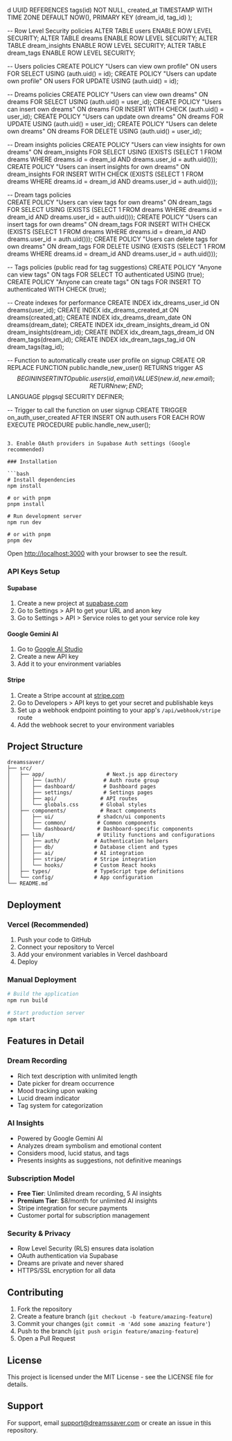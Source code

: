 d UUID REFERENCES tags(id) NOT NULL,
  created_at TIMESTAMP WITH TIME ZONE DEFAULT NOW(),
  PRIMARY KEY (dream_id, tag_id)
);

-- Row Level Security policies
ALTER TABLE users ENABLE ROW LEVEL SECURITY;
ALTER TABLE dreams ENABLE ROW LEVEL SECURITY;
ALTER TABLE dream_insights ENABLE ROW LEVEL SECURITY;
ALTER TABLE dream_tags ENABLE ROW LEVEL SECURITY;

-- Users policies
CREATE POLICY "Users can view own profile" ON users FOR SELECT USING (auth.uid() = id);
CREATE POLICY "Users can update own profile" ON users FOR UPDATE USING (auth.uid() = id);

-- Dreams policies
CREATE POLICY "Users can view own dreams" ON dreams FOR SELECT USING (auth.uid() = user_id);
CREATE POLICY "Users can insert own dreams" ON dreams FOR INSERT WITH CHECK (auth.uid() = user_id);
CREATE POLICY "Users can update own dreams" ON dreams FOR UPDATE USING (auth.uid() = user_id);
CREATE POLICY "Users can delete own dreams" ON dreams FOR DELETE USING (auth.uid() = user_id);

-- Dream insights policies
CREATE POLICY "Users can view insights for own dreams" ON dream_insights FOR SELECT 
  USING (EXISTS (SELECT 1 FROM dreams WHERE dreams.id = dream_id AND dreams.user_id = auth.uid()));
CREATE POLICY "Users can insert insights for own dreams" ON dream_insights FOR INSERT 
  WITH CHECK (EXISTS (SELECT 1 FROM dreams WHERE dreams.id = dream_id AND dreams.user_id = auth.uid()));

-- Dream tags policies  
CREATE POLICY "Users can view tags for own dreams" ON dream_tags FOR SELECT 
  USING (EXISTS (SELECT 1 FROM dreams WHERE dreams.id = dream_id AND dreams.user_id = auth.uid()));
CREATE POLICY "Users can insert tags for own dreams" ON dream_tags FOR INSERT 
  WITH CHECK (EXISTS (SELECT 1 FROM dreams WHERE dreams.id = dream_id AND dreams.user_id = auth.uid()));
CREATE POLICY "Users can delete tags for own dreams" ON dream_tags FOR DELETE 
  USING (EXISTS (SELECT 1 FROM dreams WHERE dreams.id = dream_id AND dreams.user_id = auth.uid()));

-- Tags policies (public read for tag suggestions)
CREATE POLICY "Anyone can view tags" ON tags FOR SELECT TO authenticated USING (true);
CREATE POLICY "Anyone can create tags" ON tags FOR INSERT TO authenticated WITH CHECK (true);

-- Create indexes for performance
CREATE INDEX idx_dreams_user_id ON dreams(user_id);
CREATE INDEX idx_dreams_created_at ON dreams(created_at);
CREATE INDEX idx_dreams_dream_date ON dreams(dream_date);
CREATE INDEX idx_dream_insights_dream_id ON dream_insights(dream_id);
CREATE INDEX idx_dream_tags_dream_id ON dream_tags(dream_id);
CREATE INDEX idx_dream_tags_tag_id ON dream_tags(tag_id);

-- Function to automatically create user profile on signup
CREATE OR REPLACE FUNCTION public.handle_new_user()
RETURNS trigger AS $$
BEGIN
  INSERT INTO public.users (id, email)
  VALUES (new.id, new.email);
  RETURN new;
END;
$$ LANGUAGE plpgsql SECURITY DEFINER;

-- Trigger to call the function on user signup
CREATE TRIGGER on_auth_user_created
  AFTER INSERT ON auth.users
  FOR EACH ROW EXECUTE PROCEDURE public.handle_new_user();
```

3. Enable OAuth providers in Supabase Auth settings (Google recommended)

### Installation

```bash
# Install dependencies
npm install

# or with pnpm
pnpm install

# Run development server
npm run dev

# or with pnpm
pnpm dev
```

Open [http://localhost:3000](http://localhost:3000) with your browser to see the result.

### API Keys Setup

#### Supabase
1. Create a new project at [supabase.com](https://supabase.com)
2. Go to Settings > API to get your URL and anon key
3. Go to Settings > API > Service roles to get your service role key

#### Google Gemini AI
1. Go to [Google AI Studio](https://makersuite.google.com/app/apikey)
2. Create a new API key
3. Add it to your environment variables

#### Stripe
1. Create a Stripe account at [stripe.com](https://stripe.com)
2. Go to Developers > API keys to get your secret and publishable keys
3. Set up a webhook endpoint pointing to your app's `/api/webhook/stripe` route
4. Add the webhook secret to your environment variables

## Project Structure

```
dreamssaver/
├── src/
│   ├── app/                    # Next.js app directory
│   │   ├── (auth)/            # Auth route group
│   │   ├── dashboard/         # Dashboard pages
│   │   ├── settings/          # Settings pages
│   │   ├── api/              # API routes
│   │   └── globals.css       # Global styles
│   ├── components/           # React components
│   │   ├── ui/              # shadcn/ui components
│   │   ├── common/          # Common components
│   │   └── dashboard/       # Dashboard-specific components
│   ├── lib/                 # Utility functions and configurations
│   │   ├── auth/           # Authentication helpers
│   │   ├── db/             # Database client and types
│   │   ├── ai/             # AI integration
│   │   ├── stripe/         # Stripe integration
│   │   └── hooks/          # Custom React hooks
│   ├── types/              # TypeScript type definitions
│   └── config/             # App configuration
└── README.md
```

## Deployment

### Vercel (Recommended)

1. Push your code to GitHub
2. Connect your repository to Vercel
3. Add your environment variables in Vercel dashboard
4. Deploy

### Manual Deployment

```bash
# Build the application
npm run build

# Start production server
npm start
```

## Features in Detail

### Dream Recording
- Rich text description with unlimited length
- Date picker for dream occurrence
- Mood tracking upon waking
- Lucid dream indicator
- Tag system for categorization

### AI Insights
- Powered by Google Gemini AI
- Analyzes dream symbolism and emotional content
- Considers mood, lucid status, and tags
- Presents insights as suggestions, not definitive meanings

### Subscription Model
- **Free Tier**: Unlimited dream recording, 5 AI insights
- **Premium Tier**: $8/month for unlimited AI insights
- Stripe integration for secure payments
- Customer portal for subscription management

### Security & Privacy
- Row Level Security (RLS) ensures data isolation
- OAuth authentication via Supabase
- Dreams are private and never shared
- HTTPS/SSL encryption for all data

## Contributing

1. Fork the repository
2. Create a feature branch (`git checkout -b feature/amazing-feature`)
3. Commit your changes (`git commit -m 'Add some amazing feature'`)
4. Push to the branch (`git push origin feature/amazing-feature`)
5. Open a Pull Request

## License

This project is licensed under the MIT License - see the LICENSE file for details.

## Support

For support, email support@dreamssaver.com or create an issue in this repository.

